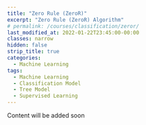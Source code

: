 ```yaml
---
title: "Zero Rule (ZeroR)"
excerpt: "Zero Rule (ZeroR) Algorithm"
# permalink: /courses/classification/zeror/
last_modified_at: 2022-01-22T23:45:00-00:00
classes: narrow
hidden: false
strip_title: true
categories:
  - Machine Learning
tags: 
  - Machine Learning
  - Classification Model
  - Tree Model
  - Supervised Learning
---
```

Content will be added soon